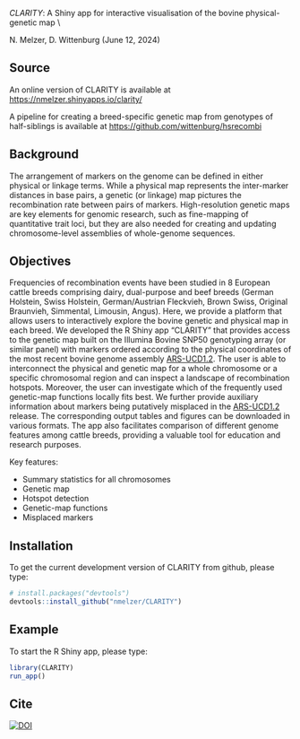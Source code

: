 *CLARITY*: A Shiny app for interactive visualisation of the bovine
physical-genetic map \

N. Melzer, D. Wittenburg
(June 12, 2024)


## Source

An online version of CLARITY is available at
<https://nmelzer.shinyapps.io/clarity/>

A pipeline for creating a breed-specific genetic map from genotypes of
half-siblings is available at <https://github.com/wittenburg/hsrecombi>


## Background

The arrangement of markers on the genome can be defined in either
physical or linkage terms. While a physical map represents the
inter-marker distances in base pairs, a genetic (or linkage) map
pictures the recombination rate between pairs of markers.
High-resolution genetic maps are key elements for genomic research, such
as fine-mapping of quantitative trait loci, but they are also needed for
creating and updating chromosome-level assemblies of whole-genome
sequences.

## Objectives

Frequencies of recombination events have been studied in 8 European
cattle breeds comprising dairy, dual-purpose and beef breeds (German
Holstein, Swiss Holstein, German/Austrian Fleckvieh, Brown Swiss,
Original Braunvieh, Simmental, Limousin, Angus). Here, we provide a
platform that allows users to interactively explore the bovine genetic
and physical map in each breed. We developed the R Shiny app “CLARITY”
that provides access to the genetic map built on the Illumina Bovine
SNP50 genotyping array (or similar panel) with markers ordered according
to the physical coordinates of the most recent bovine genome assembly
[ARS-UCD1.2](https://bovinegenome.elsiklab.missouri.edu/downloads/ARS-UCD1.2).
The user is able to interconnect the physical and genetic map for a
whole chromosome or a specific chromosomal region and can inspect a
landscape of recombination hotspots. Moreover, the user can investigate
which of the frequently used genetic-map functions locally fits best. We
further provide auxiliary information about markers being putatively
misplaced in the
[ARS-UCD1.2](https://bovinegenome.elsiklab.missouri.edu/downloads/ARS-UCD1.2)
release. The corresponding output tables and figures can be downloaded
in various formats. The app also facilitates comparison of different
genome features among cattle breeds, providing a valuable tool for
education and research purposes.

Key features:

- Summary statistics for all chromosomes
- Genetic map
- Hotspot detection
- Genetic-map functions
- Misplaced markers

## Installation

To get the current development version of CLARITY from github, please
type:

``` r
# install.packages("devtools")
devtools::install_github("nmelzer/CLARITY")
```

## Example

To start the R Shiny app, please type:

``` r
library(CLARITY)
run_app()
```

## Cite
[![DOI](https://zenodo.org/badge/DOI/10.5281/zenodo.13832239.svg)](https://doi.org/10.5281/zenodo.13832239)
